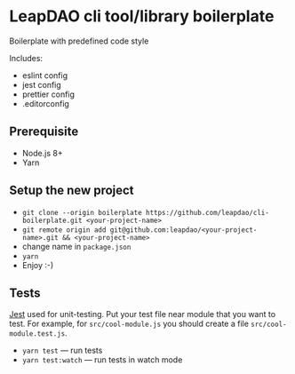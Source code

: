 # LeapDAO cli tool/library boilerplate

Boilerplate with predefined code style

Includes:

- eslint config
- jest config
- prettier config
- .editorconfig

## Prerequisite

- Node.js 8+
- Yarn

## Setup the new project

- `git clone --origin boilerplate https://github.com/leapdao/cli-boilerplate.git <your-project-name>`
- `git remote origin add git@github.com:leapdao/<your-project-name>.git && <your-project-name>`
- change name in `package.json`
- `yarn`
- Enjoy :-)

## Tests

[Jest](https://jestjs.io/) used for unit-testing. Put your test file near module that you want to test. For example, for `src/cool-module.js` you should create a file `src/cool-module.test.js`.

- `yarn test` — run tests
- `yarn test:watch` — run tests in watch mode
